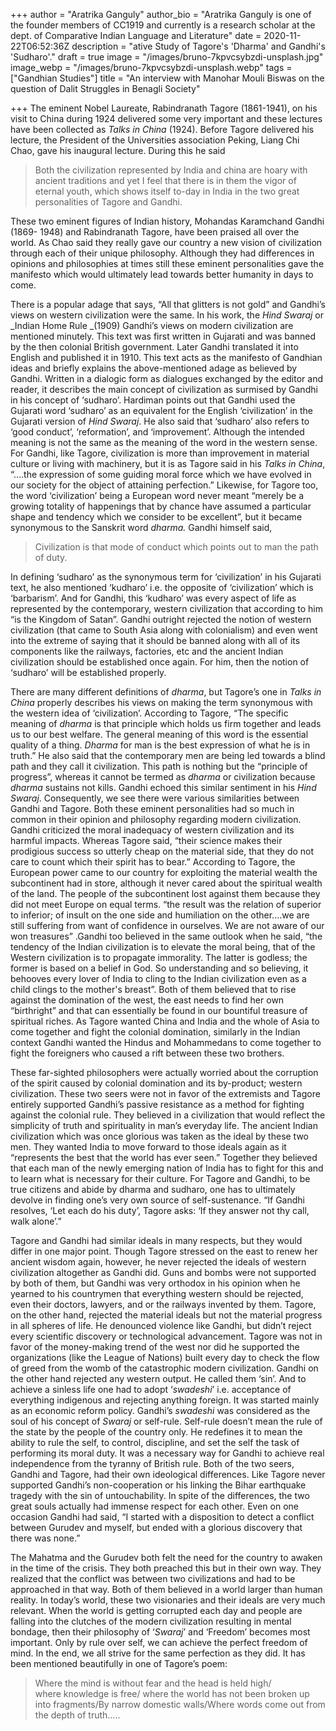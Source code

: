 +++
author = "Aratrika Ganguly"
author_bio = "Aratrika Ganguly is one of the founder members of CC1919 and currently is a research scholar at the dept. of Comparative Indian Language and Literature"
date = 2020-11-22T06:52:36Z
description = "ative Study of Tagore's 'Dharma' and Gandhi's 'Sudharo'."
draft = true
image = "/images/bruno-7kpvcsybzdi-unsplash.jpg"
image_webp = "/images/bruno-7kpvcsybzdi-unsplash.webp"
tags = ["Gandhian Studies"]
title = "An interview with Manohar Mouli Biswas on the question of Dalit Struggles in Benagli Society"

+++
The eminent Nobel Laureate, Rabindranath Tagore (1861-1941), on his visit to China during 1924 delivered some very important and these lectures have been collected as _Talks in China_ (1924). Before Tagore delivered his lecture, the President of the Universities association Peking, Liang Chi Chao, gave his inaugural lecture. During this he said 

> Both the civilization represented by India and china are hoary with ancient traditions and yet I feel that there is in them the vigor of eternal youth, which shows itself to-day in India in the two great personalities of Tagore and Gandhi.

These two eminent figures of Indian history, Mohandas Karamchand Gandhi (1869- 1948) and Rabindranath Tagore, have been praised all over the world. As Chao said they really gave our country a new vision of civilization through each of their unique philosophy. Although they had differences in opinions and philosophies at times still these eminent personalities gave the manifesto which would ultimately lead towards better humanity in days to come.

There is a popular adage that says, “All that glitters is not gold” and Gandhi’s views on western civilization were the same. In his work, the _Hind Swaraj_ or _Indian Home Rule _(1909) Gandhi’s views on modern civilization are mentioned minutely. This text was first written in Gujarati and was banned by the then colonial British government. Later Gandhi translated it into English and published it in 1910. This text acts as the manifesto of Gandhian ideas and briefly explains the above-mentioned adage as believed by Gandhi. Written in a dialogic form as dialogues exchanged by the editor and reader, it describes the main concept of civilization as surmised by Gandhi in his concept of ‘sudharo’. Hardiman points out that Gandhi used the Gujarati word ‘sudharo’ as an equivalent for the English ‘civilization’ in the Gujarati version of _Hind Swaraj_. He also said that ‘sudharo’ also refers to ‘good conduct’, ‘reformation’, and ‘improvement’. Although the intended meaning is not the same as the meaning of the word in the western sense. For Gandhi, like Tagore, civilization is more than improvement in material culture or living with machinery, but it is as Tagore said in his _Talks in China_, “….the expression of some guiding moral force which we have evolved in our society for the object of attaining perfection.” Likewise, for Tagore too, the word ‘civilization’ being a European word never meant “merely be a growing totality of happenings that by chance have assumed a particular shape and tendency which we consider to be excellent”, but it became synonymous to the Sanskrit word _dharma._ Gandhi himself said, 

> Civilization is that mode of conduct which points out to man the path of duty.

In defining ‘sudharo’ as the synonymous term for ‘civilization’ in his Gujarati text, he also mentioned ‘kudharo’ i.e. the opposite of ‘civilization’ which is ‘barbarism’. And for Gandhi, this ‘kudharo’ was every aspect of life as represented by the contemporary, western civilization that according to him “is the Kingdom of Satan”. Gandhi outright rejected the notion of western civilization (that came to South Asia along with colonialism) and even went into the extreme of saying that it should be banned along with all of its components like the railways, factories, etc and the ancient Indian civilization should be established once again. For him, then the notion of ‘sudharo’ will be established properly.

There are many different definitions of _dharma_, but Tagore’s one in _Talks in China_ properly describes his views on making the term synonymous with the western idea of ‘civilization’. According to Tagore, “The specific meaning of _dharma_ is that principle which holds us firm together and leads us to our best welfare. The general meaning of this word is the essential quality of a thing. _Dharma_ for man is the best expression of what he is in truth.” He also said that the contemporary men are being led towards a blind path and they call it civilization. This path is nothing but the “principle of progress”, whereas it cannot be termed as _dharma_ or civilization because _dharma_ sustains not kills. Gandhi echoed this similar sentiment in his _Hind Swaraj_. Consequently, we see there were various similarities between Gandhi and Tagore. Both these eminent personalities had so much in common in their opinion and philosophy regarding modern civilization. Gandhi criticized the moral inadequacy of western civilization and its harmful impacts. Whereas Tagore said, “their science makes their prodigious success so utterly cheap on the material side, that they do not care to count which their spirit has to bear.” According to Tagore, the European power came to our country for exploiting the material wealth the subcontinent had in store, although it never cared about the spiritual wealth of the land. The people of the subcontinent lost against them because they did not meet Europe on equal terms. “the result was the relation of superior to inferior; of insult on the one side and humiliation on the other….we are still suffering from want of confidence in ourselves. We are not aware of our won treasures” .Gandhi too believed in the same outlook when he said, “the tendency of the Indian civilization is to elevate the moral being, that of the Western civilization is to propagate immorality. The latter is godless; the former is based on a belief in God. So understanding and so believing, it behooves every lover of India to cling to the Indian civilization even as a child clings to the mother's breast”. Both of them believed that to rise against the domination of the west, the east needs to find her own “birthright” and that can essentially be found in our bountiful treasure of spiritual riches. As Tagore wanted China and India and the whole of Asia to come together and fight the colonial domination, similarly in the Indian context Gandhi wanted the Hindus and Mohammedans to come together to fight the foreigners who caused a rift between these two brothers. 

These far-sighted philosophers were actually worried about the corruption of the spirit caused by colonial domination and its by-product; western civilization. These two seers were not in favor of the extremists and Tagore entirely supported Gandhi’s passive resistance as a method for fighting against the colonial rule. They believed in a civilization that would reflect the simplicity of truth and spirituality in man’s everyday life. The ancient Indian civilization which was once glorious was taken as the ideal by these two men. They wanted India to move forward to those ideals again as it “represents the best that the world has ever seen.” Together they believed that each man of the newly emerging nation of India has to fight for this and to learn what is necessary for their culture. For Tagore and Gandhi, to be true citizens and abide by dharma and sudharo, one has to ultimately devolve in finding one’s very own source of self-sustenance. “If Gandhi resolves, ‘Let each do his duty’, Tagore asks: ‘If they answer not thy call, walk alone’.”

Tagore and Gandhi had similar ideals in many respects, but they would differ in one major point. Though Tagore stressed on the east to renew her ancient wisdom again, however, he never rejected the ideals of western civilization altogether as Gandhi did. Guns and bombs were not supported by both of them, but Gandhi was very orthodox in his opinion when he yearned to his countrymen that everything western should be rejected, even their doctors, lawyers, and or the railways invented by them. Tagore, on the other hand, rejected the material ideals but not the material progress in all spheres of life. He denounced violence like Gandhi, but didn’t reject every scientific discovery or technological advancement. Tagore was not in favor of the money-making trend of the west nor did he supported the organizations (like the League of Nations) built every day to check the flow of greed from the womb of the catastrophic modern civilization. Gandhi on the other hand rejected any western output. He called them ‘sin’. And to achieve a sinless life one had to adopt ‘_swadeshi_’ i.e. acceptance of everything indigenous and rejecting anything foreign. It was started mainly as an economic reform policy. Gandhi’s _swadeshi_ was considered as the soul of his concept of _Swaraj_ or self-rule. Self-rule doesn’t mean the rule of the state by the people of the country only. He redefines it to mean the ability to rule the self, to control, discipline, and set the self the task of performing its moral duty. It was a necessary way for Gandhi to achieve real independence from the tyranny of British rule. Both of the two seers, Gandhi and Tagore, had their own ideological differences. Like Tagore never supported Gandhi’s non-cooperation or his linking the Bihar earthquake tragedy with the sin of untouchability. In spite of the differences, the two great souls actually had immense respect for each other. Even on one occasion Gandhi had said, “I started with a disposition to detect a conflict between Gurudev and myself, but ended with a glorious discovery that there was none.”

The Mahatma and the Gurudev both felt the need for the country to awaken in the time of the crisis. They both preached this but in their own way. They realized that the conflict was between two civilizations and had to be approached in that way. Both of them believed in a world larger than human reality. In today’s world, these two visionaries and their ideals are very much relevant. When the world is getting corrupted each day and people are falling into the clutches of the modern civilization resulting in mental bondage, then their philosophy of ‘_Swaraj_’ and ‘Freedom’ becomes most important. Only by rule over self, we can achieve the perfect freedom of mind. In the end, we all strive for the same perfection as they did. It has been mentioned beautifully in one of Tagore’s poem:

> Where the mind is without fear and the head is held high/  
> where knowledge is free/ where the world has not been broken up into fragments/By narrow domestic walls/Where words come out from the depth of truth…..